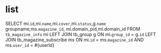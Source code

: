 list
====
SELECT mi.`id`,mi.`name`,mi.`cover`,mi.`status`,g.`name` groupname,ms.`magazine_id`,
mi.domain_pid,mi.domain_id
FROM `tb_magazine_info`  mi
LEFT JOIN tb_group g 
ON mi.`group_id` = g.`id`
LEFT JOIN tb_magazine_subscribe ms
ON mi.`id` = ms.`magazine_id` AND ms.`user_id` = #{userId}